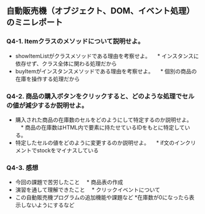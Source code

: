 ## 自動販売機（オブジェクト、DOM、イベント処理）のミニレポート
### Q4-1. Itemクラスのメソッドについて説明せよ。
* showItemListがクラスメソッドである理由を考察せよ。
　* インスタンスに依存せず、クラス全体に関わる処理だから
* buyItemがインスタンスメソッドである理由を考察せよ。
　* 個別の商品の在庫を操作する処理だから   
### Q4-2. 商品の購入ボタンをクリックすると、どのような処理でセルの値が減少するか説明せよ。
* 購入された商品の在庫数のセルをどのようにして特定するのか説明せよ。
　* 商品の在庫数はHTML内で<td>要素に持たせているIDをもとに特定している。
* 特定したセルの値をどのように変更するのか説明せよ。
　* if文のインクリメントでstockをマイナスしている
### Q4-3. 感想
* 今回の課題で苦労したこと
　* 商品表の作成
* 演習を通して理解できたこと
　* クリックイベントについて
* この自動販売機プログラムの追加機能や課題など
  *在庫数が0になったら表示しないようにするなど 
